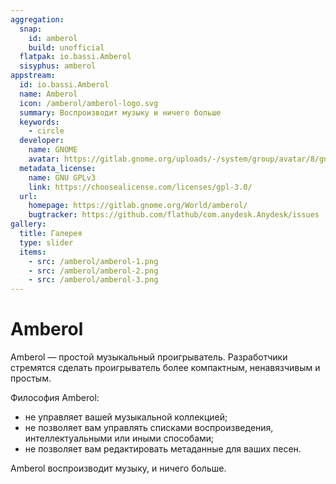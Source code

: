 ```yaml
---
aggregation:
  snap:
    id: amberol
    build: unofficial
  flatpak: io.bassi.Amberol
  sisyphus: amberol
appstream:
  id: io.bassi.Amberol
  name: Amberol
  icon: /amberol/amberol-logo.svg
  summary: Воспроизводит музыку и ничего больше
  keywords:
    - circle
  developer:
    name: GNOME
    avatar: https://gitlab.gnome.org/uploads/-/system/group/avatar/8/gnomelogo.png?width=48
  metadata_license:
    name: GNU GPLv3
    link: https://choosealicense.com/licenses/gpl-3.0/
  url:
    homepage: https://gitlab.gnome.org/World/amberol/
    bugtracker: https://github.com/flathub/com.anydesk.Anydesk/issues
gallery:
  title: Галерея
  type: slider
  items:
    - src: /amberol/amberol-1.png
    - src: /amberol/amberol-2.png
    - src: /amberol/amberol-3.png
---
```


# Amberol

Amberol — простой музыкальный проигрыватель. Разработчики стремятся сделать проигрыватель более компактным, ненавязчивым и простым.

Философия Amberol:

- не управляет вашей музыкальной коллекцией;
- не позволяет вам управлять списками воспроизведения, интеллектуальными или иными способами;
- не позволяет вам редактировать метаданные для ваших песен.

Amberol воспроизводит музыку, и ничего больше.

<AGWGallery />

<!--@include: @apps/_parts/install/content-repo.md-->
<!--@include: @apps/_parts/install/content-flatpak.md-->
<!--@include: @apps/_parts/install/content-snap.md-->
